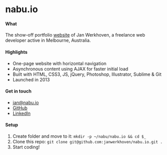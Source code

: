 # nabu.io

#### What
The show-off portfolio [website](http://nabu.io/) of Jan Werkhoven, a freelance web developer active in Melbourne, Australia.

#### Highlights
* One-page website with horizontal navigation
* Asynchronous content using AJAX for faster initial load
* Built with HTML, CSS3, JS, jQuery, Photoshop, Illustrator, Sublime & Git
* Launched in 2013

#### Get in touch
* <a href="mailto:jan@nabu.io">jan@nabu.io</a>  
* [GitHub](https://github.com/janwerkhoven)  
* [LinkedIn](https://au.linkedin.com/pub/jan-werkhoven/10/64/b30)

#### Setup
1. Create folder and move to it: `mkdir -p ~/nabu/nabu.io && cd $_`
2. Clone this repo: `git clone git@github.com:janwerkhoven/nabu.io.git .`
3. Start coding!

